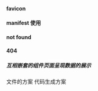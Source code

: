 #### favicon 
####  manifest 使用
#### not found 
#### 404
##### 互相嵌套的组件页面呈现数据的展示  

文件的方案
代码生成方案






